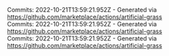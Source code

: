 Commits: 2022-10-21T13:59:21.952Z - Generated via https://github.com/marketplace/actions/artificial-grass
<br>
Commits: 2022-10-21T13:59:21.952Z - Generated via https://github.com/marketplace/actions/artificial-grass
<br>
Commits: 2022-10-21T13:59:21.952Z - Generated via https://github.com/marketplace/actions/artificial-grass
<br>
